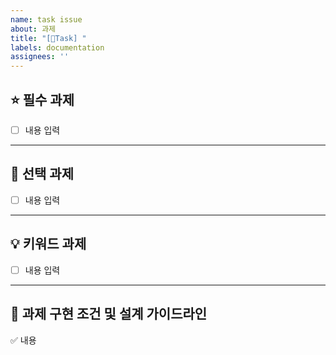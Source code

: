 ```yaml
---
name: task issue
about: 과제
title: "[📌Task] "
labels: documentation
assignees: ''
---
```

## ⭐️ 필수 과제
- [ ] 내용 입력
---
## 🥇 선택 과제
- [ ] 내용 입력
---
## 💡 키워드 과제
- [ ] 내용 입력
---
## 🧾 과제 구현 조건 및 설계 가이드라인
✅ 내용